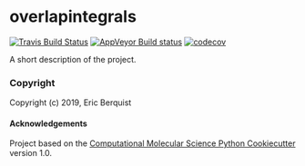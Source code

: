 overlapintegrals
==============================
[//]: # (Badges)
[![Travis Build Status](https://travis-ci.org/REPLACE_WITH_OWNER_ACCOUNT/overlapintegrals.png)](https://travis-ci.org/REPLACE_WITH_OWNER_ACCOUNT/overlapintegrals)
[![AppVeyor Build status](https://ci.appveyor.com/api/projects/status/REPLACE_WITH_APPVEYOR_LINK/branch/master?svg=true)](https://ci.appveyor.com/project/REPLACE_WITH_OWNER_ACCOUNT/overlapintegrals/branch/master)
[![codecov](https://codecov.io/gh/REPLACE_WITH_OWNER_ACCOUNT/overlapintegrals/branch/master/graph/badge.svg)](https://codecov.io/gh/REPLACE_WITH_OWNER_ACCOUNT/overlapintegrals/branch/master)

A short description of the project.

### Copyright

Copyright (c) 2019, Eric Berquist


#### Acknowledgements
 
Project based on the 
[Computational Molecular Science Python Cookiecutter](https://github.com/molssi/cookiecutter-cms) version 1.0.
